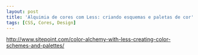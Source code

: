 ```yaml
---
layout: post
title: 'Alquimia de cores com Less: criando esquemas e paletas de cor'
tags: [CSS, Cores, Design]
---
```


<http://www.sitepoint.com/color-alchemy-with-less-creating-color-schemes-and-palettes/>
